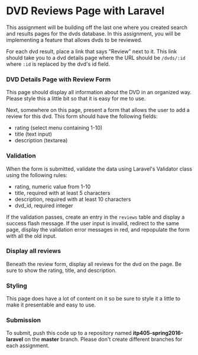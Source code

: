 DVD Reviews Page with Laravel
=============================

This assignment will be building off the last one where you created search and results pages for the dvds database. In this assignment, you will be implementing a feature that allows dvds to be reviewed.

For each dvd result, place a link that says "Review" next to it. This link should take you to a dvd details page where the URL should be `/dvds/:id` where `:id` is replaced by the dvd's id field.

### DVD Details Page with Review Form

This page should display all information about the DVD in an organized way. Please style this a little bit so that it is easy for me to use.

Next, somewhere on this page, present a form that allows the user to add a review for this dvd. This form should have the following fields:

* rating (select menu containing 1-10)
* title (text input)
* description (textarea)

### Validation

When the form is submitted, validate the data using Laravel's Validator class using the following rules:

* rating, numeric value from 1-10
* title, required with at least 5 characters
* description, required with at least 10 characters
* dvd_id, required integer

If the validation passes, create an entry in the `reviews` table and display a success flash message. If the user input is invalid, redirect to the same page, display the validation error messages in red, and repopulate the form with all the old input.

### Display all reviews

Beneath the review form, display all reviews for the dvd on the page. Be sure to show the rating, title, and description.

### Styling

This page does have a lot of content on it so be sure to style it a little to make it presentable and easy to use.

<!--
### Optional

Migrate your views to use Blade Templating. Even better, take advantage of the layout feature in Blade so that all of your pages use the same HTML skeleton layout file.
-->

### Submission

To submit, push this code up to a repository named __itp405-spring2016-laravel__ on the __master__ branch. Please don't create different branches for each assignment.
